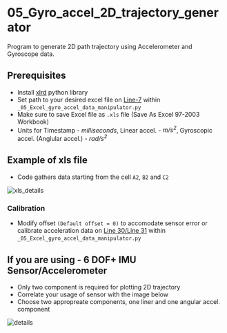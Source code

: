 # 05_Gyro_accel_2D_trajectory_generator
Program to generate 2D path trajectory using Accelerometer and Gyroscope data.

## Prerequisites
- Install [xlrd](https://pypi.org/project/xlrd/) python library
- Set path to your desired excel file on [Line-7](https://github.com/CPaladiya/05_Gyro_accel_2D_trajectory_generator/blob/de149134f0a75f889b87a045ae6b956c389257aa/_05_Excel_gyro_accel_data_manipulator.py#L7) within `_05_Excel_gyro_accel_data_manipulator.py`
- Make sure to save Excel file as `.xls` file (Save As Excel 97-2003 Workbook)
- Units for Timestamp - *milliseconds*, Linear accel. - *m/s<sup>2*, Gyroscopic accel. (Anglular accel.) - *rad/s<sup>2*

## Example of xls file
- Code gathers data starting from the cell `A2`, `B2` and `C2`

![xls_details](https://user-images.githubusercontent.com/74514429/104867531-119fd100-590f-11eb-8eaf-4bd419284b7a.png)

### Calibration
- Modify offset `(Default offset = 0)` to accomodate sensor error or calibrate acceleration data on [Line 30/Line 31](https://github.com/CPaladiya/05_Gyro_accel_2D_trajectory_generator/blob/de149134f0a75f889b87a045ae6b956c389257aa/_05_Excel_gyro_accel_data_manipulator.py#L30-L31) within `_05_Excel_gyro_accel_data_manipulator.py`

## If you are using - 6 DOF+ IMU Sensor/Accelerometer
- Only two component is required for plotting 2D trajectory
- Correlate your usage of sensor with the image below
- Choose two appropreate components, one liner and one angular accel. component

![details](https://user-images.githubusercontent.com/74514429/104868378-2e3d0880-5911-11eb-9e35-123900ffe457.png)

